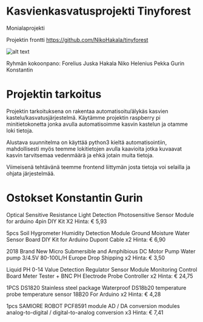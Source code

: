 # Kasvienkasvatusprojekti Tinyforest
Monialaprojekti

Projektin frontti https://github.com/NikoHakala/tinyforest

![alt text](https://raw.githubusercontent.com/NikoHakala/kasvienkasvatusprojekti/master/Kuvat/Kasvienkastelujarjestelma.png)

Ryhmän kokoonpano:
Forelius Juska
Hakala Niko
Helenius Pekka
Gurin Konstantin

# Projektin tarkoitus

Projektin tarkoituksena on rakentaa automatisoitu/älykäs kasvien kastelu/kasvatusjärjestelmä.
Käytämme projektin raspberry pi minitietokonetta jonka avulla automatisoimme kasvin kastelun ja otamme loki tietoja.

Alustava suunnitelma on käyttää python3 kieltä automatisointiin, mahdollisesti myös teemme lokitietojen avulla 
kaavioita jotka kuvaavat kasvin tarvitsemaa vedenmäärä ja ehkä jotain muita tietoja.

Viimeisenä tehtävänä teemme frontend liittymän josta tietoja voi selailla ja ohjata järjestelmää.


# Ostokset Konstantin Gurin
Optical Sensitive Resistance Light Detection Photosensitive Sensor Module for arduino 4pin DIY Kit X2
Hinta: € 5,93

5pcs Soil Hygrometer Humidity Detection Module Ground Moisture Water Sensor Board DIY Kit for Arduino Dupont Cable x2
Hinta: € 6,90

2018 Brand New Micro Submersible and Amphibious DC Motor Pump Water pump 3/4.5V 80-100L/H Europe Drop Shipping x2
Hinta: € 3,50

Liquid PH 0-14 Value Detection Regulator Sensor Module Monitoring Control Board Meter Tester + BNC PH Electrode Probe Controller x2
Hinta: € 24,75

1PCS DS1820 Stainless steel package Waterproof DS18b20 temperature probe temperature sensor 18B20 For Arduino x2
Hinta: € 4,28 

1pcs SAMIORE ROBOT PCF8591 module AD / DA conversion modules analog-to-digital / digital-to-analog conversion x3
Hinta: € 7,41

